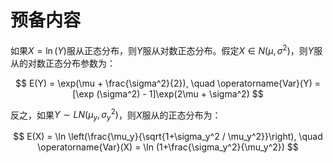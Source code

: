 # 预备内容

如果$X = \ln(Y)$服从正态分布，则$Y$服从对数正态分布。假定$X \in N(\mu, \sigma^2)$，则$Y$服从的对数正态分布参数为：

$$
E(Y) = \exp(\mu + \frac{\sigma^2}{2}), \quad \operatorname{Var}(Y) = [\exp (\sigma^2) - 1]\exp(2\mu + \sigma^2)
$$

反之，如果$Y \sim LN(\mu_y, \sigma_y^2)$，则$X$服从的正态分布为：

$$
E(X) = \ln \left(\frac{\mu_y}{\sqrt{1+\sigma_y^2 / \mu_y^2}}\right), \quad \operatorname{Var}(X) = \ln (1+\frac{\sigma_y^2}{\mu_y^2})
$$
